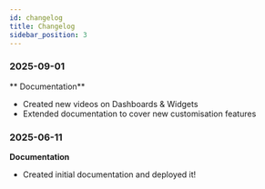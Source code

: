 ```yaml
---
id: changelog
title: Changelog
sidebar_position: 3
---
```


### 2025-09-01

** Documentation**

* Created new videos on Dashboards & Widgets
* Extended documentation to cover new customisation features

### 2025-06-11

**Documentation**

* Created initial documentation and deployed it!